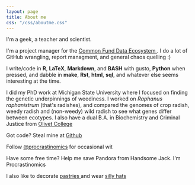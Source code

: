 ```yaml
---
layout: page
title: About me
css: "/css/aboutme.css"
---
```


<div id="aboutme-section">
  
I'm a geek, a teacher and scientist. 

<p class="about-text">
<span class="fa fa-flask about-icon"></span> 
I'm a project manager for the <a href="https://www.nih-cfde.org/">Common Fund Data Ecosystem </a>. I do a lot of GitHub wrangling, report managment, and general chaos quelling :)
</p>

<p class="about-text">
<span class="fa fa-code about-icon"></span> 
I write/code in <strong>R</strong>, <strong>LaTeX</strong>, <strong>Markdown</strong>, and <strong>BASH</strong> with gusto, <strong>Python</strong> when pressed, and dabble in <strong>make</strong>, <strong>Rst</strong>, <strong>html</strong>, <strong>sql</strong>, and whatever else seems interesting at the time.
</p>

<p class="about-text">

<span class="fa fa-graduation-cap about-icon"></span>
I did my PhD work at Michigan State University where I focused on finding the genetic underpinnings of weediness. I worked on <i>Raphanus raphanistrum</i> (that's radishes), and compared the genomes of crop radish, weedy radish and (non-weedy) wild radish to see what genes differ between ecotypes. I also have a dual B.A. in Biochemistry and Criminal Justice from <a href="http://www.olivetcollege.edu/">Olivet College</a>
</p>

<p class="about-text">

<span class="fa fa-github  about-icon"></span> Got code? Steal mine at <a href="https://github.com/ACharbonneau" > Github</a>
</p>

<p class="about-text">

<p class="about-text">

<span class="fa fa-twitter about-icon"></span>
Follow <a href="https://twitter.com/procrastinomics">@procrastinomics</a> for occasional wit
</p>

<p class="about-text">

<span class="fa fa-steam-square about-icon"></span> 
Have some free time? Help me save Pandora from Handsome Jack. I'm Procrastinomics
</p>

<p class="about-text">

<span class="fa fa-camera-retro about-icon"></span> 
I also like to decorate <a href="../pastries"> pastries </a> and wear <a href="../hats"> silly hats</a>



